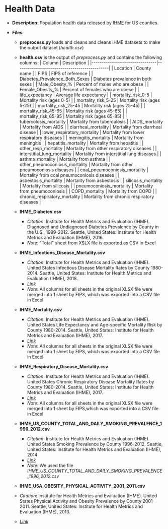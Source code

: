 # Health Data

- **Description**: Population health data released by [IHME](http://www.healthdata.org/) for US counties.

- **Files**:
  - **preprocess.py** loads and cleans and cleans IHME datasets to make the output dataset (_health.csv_)

  - **health.csv** is the output of _preprocess.py_ and contains the following columns:
  | Column                         | Description                                  |
  |--------------------------------|----------------------------------------------|
  | Location                       | County name                                  |
  | FIPS                           | FIPS of reference                            |
  | Diabetes_Prevalence_Both_Sexes | Diabetes prevalence in both sexes            |
  | Male_Obesity_%                 | Percent of males who are obese               |
  | Female_Obesity_%               | Percent of females who are obese             |
  | life_expectancy                | Average life expectancy                      |
  | mortality_risk_0-5             | Mortality risk (ages 0-5)                    |
  | mortality_risk_5-25            | Mortality risk (ages 5-25)                   |
  | mortality_risk_25-45           | Mortality risk (ages 25-45)                  |
  | mortality_risk_45-65           | Mortality risk (ages 45-65)                  |
  | mortality_risk_65-85           | Mortality risk (ages 65-85)                  |
  | tubercolosis_mortality         | Mortality from tuberculosis                  |
  | AIDS_mortality                 | Mortality from AIDS                          |
  | diarrheal_mortality            | Mortality from diarrheal disease             |
  | lower_respiratory_mortality    | Mortality from lower respiratory diseases    |
  | meningitis_mortality           | Mortality from meningitis                    |
  | hepatitis_mortality            | Mortality from hepatitis                     |
  | other_resp_mortality           | Mortality from other respiratory diseases    |
  | interstitial_lung_mortality    | Mortality from interstitial lung diseases    |
  | asthma_mortality               | Mortality from asthma                        |
  | other_pneumoconiosis_mortality | Mortality from other pneumoconiosis diseases |
  | coal_pneumoconiosis_mortality  | Mortality from coal pneumoconiosis diseases  |
  | asbestosis_mortality           | Mortality from asbestosis                    |
  | silicosis_mortality            | Mortality from silicosis                     |
  | pneumoconiosis_mortality       | Mortality from pneumoconiosis                |
  | COPD_mortality                 | Mortality from COPD                          |
  | chronic_respiratory_mortality  | Mortality from chronic respiratory diseases  |

  - **IHME_Diabetes.csv**
    - _Citation_: Institute for Health Metrics and Evaluation (IHME). Diagnosed and Undiagnosed Diabetes Prevalence by County in the U.S., 1999-2012. Seattle, United States: Institute for Health Metrics and Evaluation (IHME), 2016.
    - _Note_: "Total" sheet from XSLX file is exported as CSV in Excel


  - **IHME_Infections_Disease_Mortality.csv**
    - _Citation_: Institute for Health Metrics and Evaluation (IHME). United States Infectious Disease Mortality Rates by County 1980-2014. Seattle, United States: Institute for Health Metrics and Evaluation (IHME), 2018.
    - [_Link_](http://ghdx.healthdata.org/record/ihme-data/united-states-infectious-disease-mortality-rates-county-1980-2014)
    - _Note_: All columns for all sheets in the original XLSX file were merged into 1 sheet by FIPS, which was exported into a CSV file in Excel


  - **IHME_Mortality.csv**
    - _Citation_: Institute for Health Metrics and Evaluation (IHME). United States Life Expectancy and Age-specific Mortality Risk by County 1980-2014. Seattle, United States: Institute for Health Metrics and Evaluation (IHME), 2017.
    - [_Link_](http://ghdx.healthdata.org/record/ihme-data/united-states-life-expectancy-and-age-specific-mortality-risk-county-1980-2014)
    - _Note_: All columns for all sheets in the original XLSX file were merged into 1 sheet by FIPS, which was exported into a CSV file in Excel


  - **IHME_Respiratory_Disease_Mortality.csv**
    - _Citation_: Institute for Health Metrics and Evaluation (IHME). United States Chronic Respiratory Disease Mortality Rates by County 1980-2014. Seattle, United States: Institute for Health Metrics and Evaluation (IHME), 2017.
    - [_Link_](http://ghdx.healthdata.org/record/ihme-data/united-states-chronic-respiratory-disease-mortality-rates-county-1980-2014)
    - _Note_: All columns for all sheets in the original XLSX file were merged into 1 sheet by FIPS,which was exported into a CSV file in Excel


  - **IHME_US_COUNTY_TOTAL_AND_DAILY_SMOKING_PREVALENCE_1996_2012.csv**
    - _Citation_: Institute for Health Metrics and Evaluation (IHME). United States Smoking Prevalence by County 1996-2012. Seattle, United States: Institute for Health Metrics and Evaluation (IHME), 2014
    - [_Link_](https://ghdx.healthdata.org/record/ihme-data/united-states-smoking-prevalence-county-1996-2012)
    - _Note_: We used the file _IHME_US_COUNTY_TOTAL_AND_DAILY_SMOKING_PREVALENCE_1996_2012.csv_


  - **IHME_USA_OBESITY_PHYSICAL_ACTIVITY_2001_2011.csv**
   - _Citation_: Institute for Health Metrics and Evaluation (IHME). United States Physical Activity and Obesity Prevalence by County 2001-2011. Seattle, United States: Institute for Health Metrics and Evaluation (IHME), 2013.
   - [_Link_](https://ghdx.healthdata.org/record/ihme-data/united-states-physical-activity-and-obesity-prevalence-county-2001-2011)
